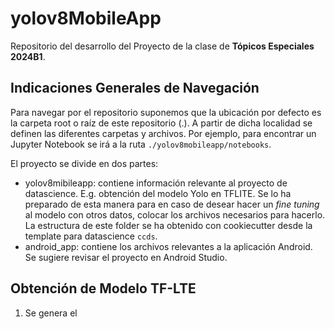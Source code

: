 # yolov8MobileApp

Repositorio del desarrollo del Proyecto de la clase de **Tópicos Especiales 2024B1**.

## Indicaciones Generales de Navegación
Para navegar por el repositorio suponemos que la ubicación por defecto es la carpeta root o raíz de este repositorio (.). A partir de dicha localidad se definen las diferentes carpetas y archivos. Por ejemplo, para encontrar un Jupyter Notebook se irá a la ruta `./yolov8mobileapp/notebooks`.

El proyecto se divide en dos partes:
- yolov8mibileapp: contiene información relevante al proyecto de datascience. E.g. obtención del modelo Yolo en TFLITE. Se lo ha preparado de esta manera para en caso de desear hacer un *fine tuning* al modelo con otros datos, colocar los archivos necesarios para hacerlo. La estructura de este folder se ha obtenido con cookiecutter desde la template para datascience `ccds`.
- android_app: contiene los archivos relevantes a la aplicación Android. Se sugiere revisar el proyecto en Android Studio.
## Obtención de Modelo TF-LTE
1. Se genera el 